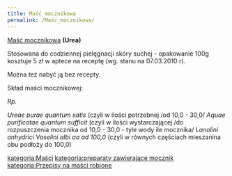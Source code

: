 ```yaml
---
title: Maść mocznikowa
permalink: /Maść_mocznikowa/
---
```


[Maść mocznikowa](/atopedia/Maść_mocznikowa "wikilink") **(Urea)**

Stosowana do codziennej pielęgnacji skóry suchej - opakowanie 100g kosztuje 5 zł w aptece na receptę (wg. stanu na 07.03.2010 r).

Można też nabyć ją bez recepty.

Skład maści mocznikowej:

*Rp.*

*Ureae purae quantum satis* (czyli w ilości potrzebnej /od 10,0 - 30,0/
*Aquae purificatae quantum sufficit* (czyli w ilości wystarczającej /do rozpuszczenia mocznika od 10,0 - 30,0 - tyle wody ile mocznika/
*Lanolini anhydrici*
*Vaselini albi aa ad 100,0* (czyli w równych częściach mieszanina obu podłoży do 100,0)

[kategoria:Maści](/atopedia/kategoria:Maści "wikilink") [kategoria:preparaty zawierające mocznik](/atopedia/kategoria:preparaty_zawierające_mocznik "wikilink") [kategoria:Przepisy na maści robione](/atopedia/kategoria:Przepisy_na_maści_robione "wikilink")